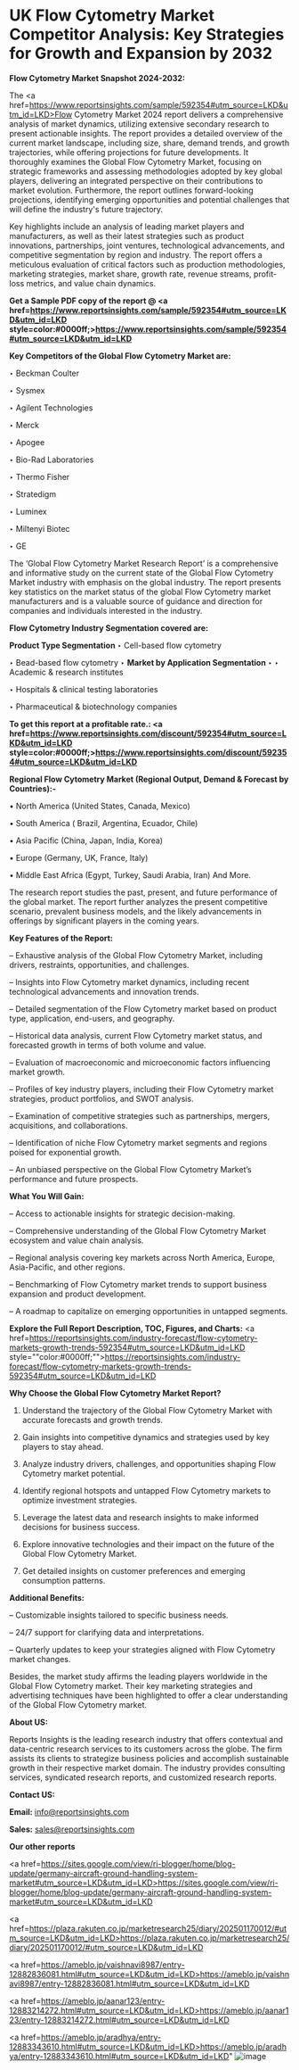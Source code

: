 # UK Flow Cytometry Market Competitor Analysis: Key Strategies for Growth and Expansion by 2032

<strong>Flow Cytometry Market Snapshot 2024-2032:</strong>

The <a href=https://www.reportsinsights.com/sample/592354#utm_source=LKD&utm_id=LKD>Flow Cytometry Market 2024 report</a> delivers a comprehensive analysis of market dynamics, utilizing extensive secondary research to present actionable insights. The report provides a detailed overview of the current market landscape, including size, share, demand trends, and growth trajectories, while offering projections for future developments. It thoroughly examines the Global Flow Cytometry Market, focusing on strategic frameworks and assessing methodologies adopted by key global players, delivering an integrated perspective on their contributions to market evolution. Furthermore, the report outlines forward-looking projections, identifying emerging opportunities and potential challenges that will define the industry's future trajectory.

Key highlights include an analysis of leading market players and manufacturers, as well as their latest strategies such as product innovations, partnerships, joint ventures, technological advancements, and competitive segmentation by region and industry. The report offers a meticulous evaluation of critical factors such as production methodologies, marketing strategies, market share, growth rate, revenue streams, profit-loss metrics, and value chain dynamics.

<strong>Get a Sample PDF copy of the report @ <a href=https://www.reportsinsights.com/sample/592354#utm_source=LKD&utm_id=LKD style=color:#0000ff;>https://www.reportsinsights.com/sample/592354#utm_source=LKD&utm_id=LKD</a></strong>

<strong>Key Competitors of the Global Flow Cytometry Market are:</strong>

‣ Beckman Coulter

‣ Sysmex

‣ Agilent Technologies

‣ Merck

‣ Apogee

‣ Bio-Rad Laboratories

‣ Thermo Fisher

‣ Stratedigm

‣ Luminex

‣ Miltenyi Biotec

‣ GE

The ‘Global Flow Cytometry Market Research Report’ is a comprehensive and informative study on the current state of the Global Flow Cytometry Market industry with emphasis on the global industry. The report presents key statistics on the market status of the global Flow Cytometry market manufacturers and is a valuable source of guidance and direction for companies and individuals interested in the industry.

<strong>Flow Cytometry Industry Segmentation covered are:</strong>

<strong>Product Type Segmentation</strong>
‣
Cell-based flow cytometry

‣ Bead-based flow cytometry
‣ 
<strong>Market by Application Segmentation</strong>
‣
‣  Academic & research institutes

‣ Hospitals & clinical testing laboratories

‣ Pharmaceutical & biotechnology companies

<strong>To get this report at a profitable rate.: <a href=https://www.reportsinsights.com/discount/592354#utm_source=LKD&utm_id=LKD style=color:#0000ff;>https://www.reportsinsights.com/discount/592354#utm_source=LKD&utm_id=LKD</a></strong>

<strong>Regional Flow Cytometry Market (Regional Output, Demand &amp; Forecast by Countries):-</strong>

• North America (United States, Canada, Mexico)

• South America ( Brazil, Argentina, Ecuador, Chile)

• Asia Pacific (China, Japan, India, Korea)

• Europe (Germany, UK, France, Italy)

• Middle East Africa (Egypt, Turkey, Saudi Arabia, Iran) And More.

The research report studies the past, present, and future performance of the global market. The report further analyzes the present competitive scenario, prevalent business models, and the likely advancements in offerings by significant players in the coming years.

<strong>Key Features of the Report:</strong>

– Exhaustive analysis of the Global Flow Cytometry Market, including drivers, restraints, opportunities, and challenges.

– Insights into Flow Cytometry market dynamics, including recent technological advancements and innovation trends.

– Detailed segmentation of the Flow Cytometry market based on product type, application, end-users, and geography.

– Historical data analysis, current Flow Cytometry market status, and forecasted growth in terms of both volume and value.

– Evaluation of macroeconomic and microeconomic factors influencing market growth.

– Profiles of key industry players, including their Flow Cytometry market strategies, product portfolios, and SWOT analysis.

– Examination of competitive strategies such as partnerships, mergers, acquisitions, and collaborations.

– Identification of niche Flow Cytometry market segments and regions poised for exponential growth.

– An unbiased perspective on the Global Flow Cytometry Market’s performance and future prospects.

<strong>What You Will Gain:</strong>

– Access to actionable insights for strategic decision-making.

– Comprehensive understanding of the Global Flow Cytometry Market ecosystem and value chain analysis.

– Regional analysis covering key markets across North America, Europe, Asia-Pacific, and other regions.

– Benchmarking of Flow Cytometry market trends to support business expansion and product development.

– A roadmap to capitalize on emerging opportunities in untapped segments.

<strong>Explore the Full Report Description, TOC, Figures, and Charts:</strong>
<a href=https://reportsinsights.com/industry-forecast/flow-cytometry-markets-growth-trends-592354#utm_source=LKD&utm_id=LKD style=""color:#0000ff;"">https://reportsinsights.com/industry-forecast/flow-cytometry-markets-growth-trends-592354#utm_source=LKD&utm_id=LKD</a>

<strong>Why Choose the Global Flow Cytometry Market Report?</strong>

1. Understand the trajectory of the Global Flow Cytometry Market with accurate forecasts and growth trends.

2. Gain insights into competitive dynamics and strategies used by key players to stay ahead.

3. Analyze industry drivers, challenges, and opportunities shaping Flow Cytometry market potential.

4. Identify regional hotspots and untapped Flow Cytometry markets to optimize investment strategies.

5. Leverage the latest data and research insights to make informed decisions for business success.

6. Explore innovative technologies and their impact on the future of the Global Flow Cytometry Market.

7. Get detailed insights on customer preferences and emerging consumption patterns.

<strong>Additional Benefits:</strong>

– Customizable insights tailored to specific business needs.

– 24/7 support for clarifying data and interpretations.

– Quarterly updates to keep your strategies aligned with Flow Cytometry market changes.

Besides, the market study affirms the leading players worldwide in the Global Flow Cytometry market. Their key marketing strategies and advertising techniques have been highlighted to offer a clear understanding of the Global Flow Cytometry market.

<strong><strong>About US</strong>:</strong>

Reports Insights is the leading research industry that offers contextual and data-centric research services to its customers across the globe. The firm assists its clients to strategize business policies and accomplish sustainable growth in their respective market domain. The industry provides consulting services, syndicated research reports, and customized research reports.

<strong>Contact US:</strong>

<p class=><b>Email:</b> <a href=mailto:info@reportsinsights.com>info@reportsinsights.com</a></p>
<p class=><b>Sales:</b> <a href=mailto:sales@reportsinsights.com>sales@reportsinsights.com</a></p>

<strong>Our other reports</strong>

<a href=https://sites.google.com/view/ri-blogger/home/blog-update/germany-aircraft-ground-handling-system-market#utm_source=LKD&utm_id=LKD>https://sites.google.com/view/ri-blogger/home/blog-update/germany-aircraft-ground-handling-system-market#utm_source=LKD&utm_id=LKD</a>

<a href=https://plaza.rakuten.co.jp/marketresearch25/diary/202501170012/#utm_source=LKD&utm_id=LKD>https://plaza.rakuten.co.jp/marketresearch25/diary/202501170012/#utm_source=LKD&utm_id=LKD</a>

<a href=https://ameblo.jp/vaishnavi8987/entry-12882836081.html#utm_source=LKD&utm_id=LKD>https://ameblo.jp/vaishnavi8987/entry-12882836081.html#utm_source=LKD&utm_id=LKD</a>

<a href=https://ameblo.jp/aanar123/entry-12883214272.html#utm_source=LKD&utm_id=LKD>https://ameblo.jp/aanar123/entry-12883214272.html#utm_source=LKD&utm_id=LKD</a>

<a href=https://ameblo.jp/aradhya/entry-12883343610.html#utm_source=LKD&utm_id=LKD>https://ameblo.jp/aradhya/entry-12883343610.html#utm_source=LKD&utm_id=LKD</a>"
![image](https://github.com/user-attachments/assets/ba496fb5-d1d8-4020-bfb0-5acb5b1526fd)
